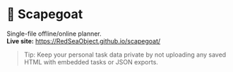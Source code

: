 # 🐐 Scapegoat
Single-file offline/online planner.  
**Live site:** https://RedSeaObject.github.io/scapegoat/

> Tip: Keep your personal task data private by not uploading any saved HTML with embedded tasks or JSON exports.
